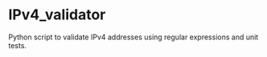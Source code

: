 # IPv4_validator
Python script to validate IPv4 addresses using regular expressions and unit tests.
